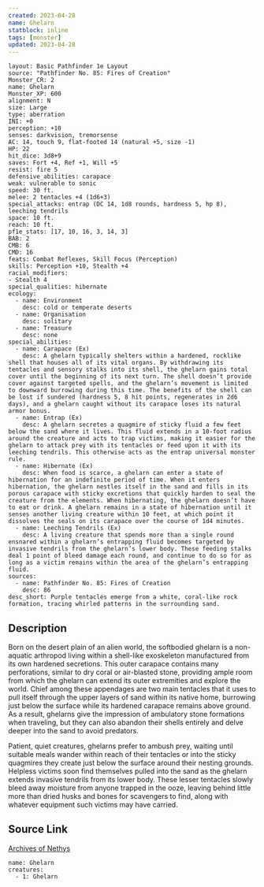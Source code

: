 ```yaml
---
created: 2023-04-28
name: Ghelarn
statblock: inline
tags: [monster]
updated: 2023-04-28
---
```

```statblock
layout: Basic Pathfinder 1e Layout
source: "Pathfinder No. 85: Fires of Creation"
Monster_CR: 2
name: Ghelarn
Monster_XP: 600
alignment: N
size: Large
type: aberration
INI: +0
perception: +10
senses: darkvision, tremorsense
AC: 14, touch 9, flat-footed 14 (natural +5, size -1)
HP: 22
hit_dice: 3d8+9
saves: Fort +4, Ref +1, Will +5
resist: fire 5
defensive_abilities: carapace
weak: vulnerable to sonic
speed: 30 ft.
melee: 2 tentacles +4 (1d6+3)
special_attacks: entrap (DC 14, 1d8 rounds, hardness 5, hp 8), leeching tendrils
space: 10 ft.
reach: 10 ft.
pf1e_stats: [17, 10, 16, 3, 14, 3]
BAB: 2
CMB: 6
CMD: 16
feats: Combat Reflexes, Skill Focus (Perception)
skills: Perception +10, Stealth +4
racial_modifiers:
- Stealth 4
special_qualities: hibernate
ecology:
  - name: Environment
    desc: cold or temperate deserts
  - name: Organisation
    desc: solitary
  - name: Treasure
    desc: none
special_abilities:
  - name: Carapace (Ex)
    desc: A ghelarn typically shelters within a hardened, rocklike shell that houses all of its vital organs. By withdrawing its tentacles and sensory stalks into its shell, the ghelarn gains total cover until the beginning of its next turn. The shell doesn’t provide cover against targeted spells, and the ghelarn’s movement is limited to downward burrowing during this time. The benefits of the shell can be lost if sundered (hardness 5, 8 hit points, regenerates in 2d6 days), and a ghelarn caught without its carapace loses its natural armor bonus.
  - name: Entrap (Ex)
    desc: A ghelarn secretes a quagmire of sticky fluid a few feet below the sand where it lives. This fluid extends in a 10-foot radius around the creature and acts to trap victims, making it easier for the ghelarn to attack prey with its tentacles or feed upon it with its leeching tendrils. This otherwise acts as the entrap universal monster rule.
  - name: Hibernate (Ex)
    desc: When food is scarce, a ghelarn can enter a state of hibernation for an indefinite period of time. When it enters hibernation, the ghelarn nestles itself in the sand and fills in its porous carapace with sticky excretions that quickly harden to seal the creature from the elements. When hibernating, the ghelarn doesn’t have to eat or drink. A ghelarn remains in a state of hibernation until it senses another living creature within 10 feet, at which point it dissolves the seals on its carapace over the course of 1d4 minutes.
  - name: Leeching Tendrils (Ex)
    desc: A living creature that spends more than a single round ensnared within a ghelarn’s entrapping fluid becomes targeted by invasive tendrils from the ghelarn’s lower body. These feeding stalks deal 1 point of bleed damage each round, and continue to do so for as long as a victim remains within the area of the ghelarn’s entrapping fluid.
sources:
  - name: Pathfinder No. 85: Fires of Creation
    desc: 86
desc_short: Purple tentacles emerge from a white, coral-like rock formation, tracing whirled patterns in the surrounding sand.
```
## Description
Born on the desert plain of an alien world, the softbodied ghelarn is a non-aquatic arthropod living within a shell-like exoskeleton manufactured from its own hardened secretions. This outer carapace contains many perforations, similar to dry coral or air-blasted stone, providing ample room from which the ghelarn can extend its outer extremities and explore the world. Chief among these appendages are two main tentacles that it uses to pull itself through the upper layers of sand within its native home, burrowing just below the surface while its hardened carapace remains above ground. As a result, ghelarns give the impression of ambulatory stone formations when traveling, but they can also abandon their shells entirely and delve deeper into the sand to avoid predators.

Patient, quiet creatures, ghelarns prefer to ambush prey, waiting until suitable meals wander within reach of their tentacles or into the sticky quagmires they create just below the surface around their nesting grounds. Helpless victims soon find themselves pulled into the sand as the ghelarn extends invasive tendrils from its lower body. These lesser tentacles slowly bleed away moisture from anyone trapped in the ooze, leaving behind little more than dried husks and bones for scavengers to find, along with whatever equipment such victims may have carried.
## Source Link
[Archives of Nethys](https://aonprd.com/MonsterDisplay.aspx?ItemName=Ghelarn)
```encounter-table
name: Ghelarn
creatures:
  - 1: Ghelarn
```
